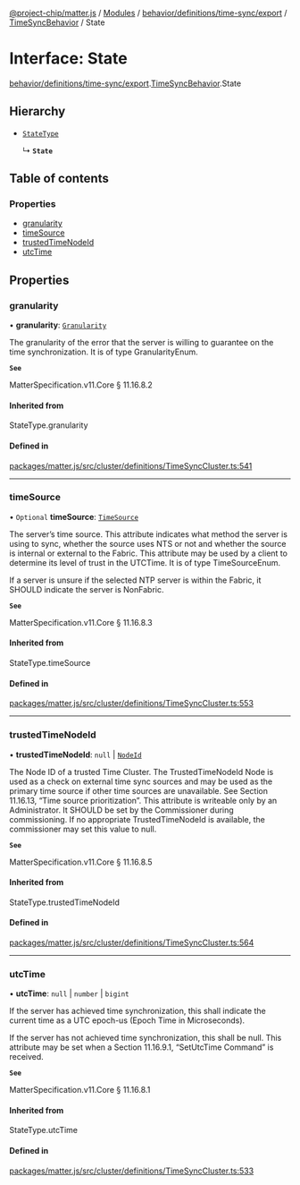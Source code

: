 [@project-chip/matter.js](../README.md) / [Modules](../modules.md) / [behavior/definitions/time-sync/export](../modules/behavior_definitions_time_sync_export.md) / [TimeSyncBehavior](../modules/behavior_definitions_time_sync_export.TimeSyncBehavior.md) / State

# Interface: State

[behavior/definitions/time-sync/export](../modules/behavior_definitions_time_sync_export.md).[TimeSyncBehavior](../modules/behavior_definitions_time_sync_export.TimeSyncBehavior.md).State

## Hierarchy

- [`StateType`](../modules/behavior_definitions_time_sync_export._internal_.md#statetype)

  ↳ **`State`**

## Table of contents

### Properties

- [granularity](behavior_definitions_time_sync_export.TimeSyncBehavior.State.md#granularity)
- [timeSource](behavior_definitions_time_sync_export.TimeSyncBehavior.State.md#timesource)
- [trustedTimeNodeId](behavior_definitions_time_sync_export.TimeSyncBehavior.State.md#trustedtimenodeid)
- [utcTime](behavior_definitions_time_sync_export.TimeSyncBehavior.State.md#utctime)

## Properties

### granularity

• **granularity**: [`Granularity`](../enums/cluster_export.TimeSync.Granularity.md)

The granularity of the error that the server is willing to guarantee on the time synchronization. It is
of type GranularityEnum.

**`See`**

MatterSpecification.v11.Core § 11.16.8.2

#### Inherited from

StateType.granularity

#### Defined in

[packages/matter.js/src/cluster/definitions/TimeSyncCluster.ts:541](https://github.com/project-chip/matter.js/blob/2d9f2165d2672864fda3496a6d0d5f93597f82c6/packages/matter.js/src/cluster/definitions/TimeSyncCluster.ts#L541)

___

### timeSource

• `Optional` **timeSource**: [`TimeSource`](../enums/cluster_export.TimeSync.TimeSource.md)

The server’s time source. This attribute indicates what method the server is using to sync, whether the
source uses NTS or not and whether the source is internal or external to the Fabric. This attribute may
be used by a client to determine its level of trust in the UTCTime. It is of type TimeSourceEnum.

If a server is unsure if the selected NTP server is within the Fabric, it SHOULD indicate the server is
NonFabric.

**`See`**

MatterSpecification.v11.Core § 11.16.8.3

#### Inherited from

StateType.timeSource

#### Defined in

[packages/matter.js/src/cluster/definitions/TimeSyncCluster.ts:553](https://github.com/project-chip/matter.js/blob/2d9f2165d2672864fda3496a6d0d5f93597f82c6/packages/matter.js/src/cluster/definitions/TimeSyncCluster.ts#L553)

___

### trustedTimeNodeId

• **trustedTimeNodeId**: ``null`` \| [`NodeId`](../modules/datatype_export.md#nodeid)

The Node ID of a trusted Time Cluster. The TrustedTimeNodeId Node is used as a check on external time
sync sources and may be used as the primary time source if other time sources are unavailable. See
Section 11.16.13, “Time source prioritization”. This attribute is writeable only by an Administrator. It
SHOULD be set by the Commissioner during commissioning. If no appropriate TrustedTimeNodeId is
available, the commissioner may set this value to null.

**`See`**

MatterSpecification.v11.Core § 11.16.8.5

#### Inherited from

StateType.trustedTimeNodeId

#### Defined in

[packages/matter.js/src/cluster/definitions/TimeSyncCluster.ts:564](https://github.com/project-chip/matter.js/blob/2d9f2165d2672864fda3496a6d0d5f93597f82c6/packages/matter.js/src/cluster/definitions/TimeSyncCluster.ts#L564)

___

### utcTime

• **utcTime**: ``null`` \| `number` \| `bigint`

If the server has achieved time synchronization, this shall indicate the current time as a UTC epoch-us
(Epoch Time in Microseconds).

If the server has not achieved time synchronization, this shall be null. This attribute may be set when
a Section 11.16.9.1, “SetUtcTime Command” is received.

**`See`**

MatterSpecification.v11.Core § 11.16.8.1

#### Inherited from

StateType.utcTime

#### Defined in

[packages/matter.js/src/cluster/definitions/TimeSyncCluster.ts:533](https://github.com/project-chip/matter.js/blob/2d9f2165d2672864fda3496a6d0d5f93597f82c6/packages/matter.js/src/cluster/definitions/TimeSyncCluster.ts#L533)
